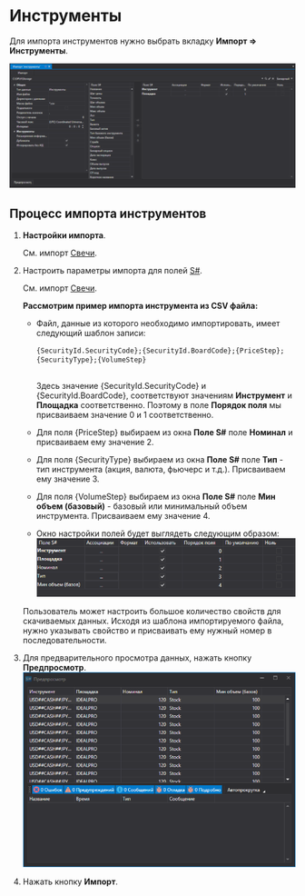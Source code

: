 # Инструменты

Для импорта инструментов нужно выбрать вкладку **Импорт \=\> Инструменты**.

![hydra import securities](../../../images/hydra_import_securities.png)

## Процесс импорта инструментов

1. **Настройки импорта**.

   См. импорт [Свечи](candles.md).
2. Настроить параметры импорта для полей [S\#](../../api.md).

   См. импорт [Свечи](candles.md).

   **Рассмотрим пример импорта инструмента из CSV файла:**
   - Файл, данные из которого необходимо импортировать, имеет следующий шаблон записи:

     ```none
     {SecurityId.SecurityCode};{SecurityId.BoardCode};{PriceStep};{SecurityType};{VolumeStep}
     	  				
     ```

     Здесь значение {SecurityId.SecurityCode} и {SecurityId.BoardCode}, соответствуют значениям **Инструмент** и **Площадка** соответственно. Поэтому в поле **Порядок поля** мы присваиваем значение 0 и 1 соответственно.
   - Для поля {PriceStep} выбираем из окна **Поле S\#** поле **Номинал** и присваиваем ему значение 2.
   - Для поля {SecurityType} выбираем из окна **Поле S\#** поле **Тип** \- тип инструмента (акция, валюта, фьючерс и т.д.). Присваиваем ему значение 3.
   - Для поля {VolumeStep} выбираем из окна **Поле S\#** поле **Мин объем (базовый)** \- базовый или минимальный объем инструмента. Присваиваем ему значение 4.
   - Окно настройки полей будет выглядеть следующим образом:![hydra import prop securitiy](../../../images/hydra_import_prop_securitiy.png)

   Пользователь может настроить большое количество свойств для скачиваемых данных. Исходя из шаблона импортируемого файла, нужно указывать свойство и присваивать ему нужный номер в последовательности. 
3. Для предварительного просмотра данных, нажать кнопку **Предпросмотр**.![hydra import preview securitiy](../../../images/hydra_import_preview_securitiy.png)
4. Нажать кнопку **Импорт**.
